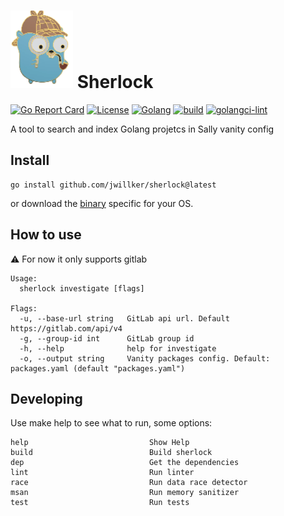 # ![icon](./docs/images/icon.png) Sherlock
[![Go Report Card](https://goreportcard.com/badge/github.com/jwillker/sherlock)](https://goreportcard.com/report/github.com/jwillker/sherlock)
[![License](https://img.shields.io/badge/license-MIT-blue.svg)](https://raw.githubusercontent.com/jwillker/sherlock/main/LICENSE)
[![Golang](https://img.shields.io/badge/Go-1.18-blue.svg)](https://golang.org)
[![build](https://github.com/jwillker/sherlock/actions/workflows/build.yml/badge.svg)](https://github.com/jwillker/sherlock/actions/workflows/build.yml)
[![golangci-lint](https://github.com/jwillker/sherlock/actions/workflows/lint.yml/badge.svg)](https://github.com/jwillker/sherlock/actions/workflows/lint.yml)

A tool to search and index Golang projetcs in Sally vanity config

## Install

```
go install github.com/jwillker/sherlock@latest 
```

or download the [binary](https://github.com/jwillker/sherlock/releases) specific for your OS.

## How to use

:warning: For now it only supports gitlab

```
Usage:
  sherlock investigate [flags]

Flags:
  -u, --base-url string   GitLab api url. Default https://gitlab.com/api/v4
  -g, --group-id int      GitLab group id
  -h, --help              help for investigate
  -o, --output string     Vanity packages config. Default: packages.yaml (default "packages.yaml")
```

## Developing
Use make help to see what to run, some options:

```table
help                           Show Help
build                          Build sherlock
dep                            Get the dependencies
lint                           Run linter
race                           Run data race detector
msan                           Run memory sanitizer
test                           Run tests
```
